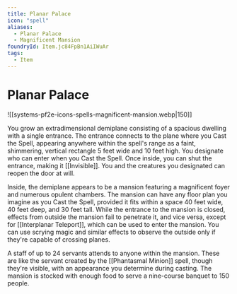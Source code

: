 ```yaml
---
title: Planar Palace
icon: "spell"
aliases:
  - Planar Palace
  - Magnificent Mansion
foundryId: Item.jc84FpBn1AiIWuAr
tags:
  - Item
---
```


# Planar Palace
![[systems-pf2e-icons-spells-magnificent-mansion.webp|150]]

You grow an extradimensional demiplane consisting of a spacious dwelling with a single entrance. The entrance connects to the plane where you Cast the Spell, appearing anywhere within the spell's range as a faint, shimmering, vertical rectangle 5 feet wide and 10 feet high. You designate who can enter when you Cast the Spell. Once inside, you can shut the entrance, making it [[Invisible]]. You and the creatures you designated can reopen the door at will.

Inside, the demiplane appears to be a mansion featuring a magnificent foyer and numerous opulent chambers. The mansion can have any floor plan you imagine as you Cast the Spell, provided it fits within a space 40 feet wide, 40 feet deep, and 30 feet tall. While the entrance to the mansion is closed, effects from outside the mansion fail to penetrate it, and vice versa, except for [[Interplanar Teleport]], which can be used to enter the mansion. You can use scrying magic and similar effects to observe the outside only if they're capable of crossing planes.

A staff of up to 24 servants attends to anyone within the mansion. These are like the servant created by the [[Phantasmal Minion]] spell, though they're visible, with an appearance you determine during casting. The mansion is stocked with enough food to serve a nine-course banquet to 150 people.
